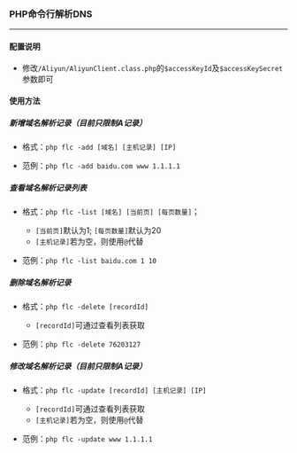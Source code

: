 ### PHP命令行解析DNS

----

#### 配置说明

- 修改`/Aliyun/AliyunClient.class.php`的`$accessKeyId`及`$accessKeySecret`参数即可

#### 使用方法

##### 新增域名解析记录（目前只限制A记录）

- 格式：`php flc -add [域名] [主机记录] [IP]`

- 范例：`php flc -add baidu.com www 1.1.1.1`

##### 查看域名解析记录列表

- 格式：`php flc -list [域名] [当前页] [每页数量]`；

    - `[当前页]`默认为1; `[每页数量]`默认为20
    - `[主机记录]`若为空，则使用`@`代替

- 范例：`php flc -list baidu.com 1 10`

##### 删除域名解析记录

- 格式：`php flc -delete [recordId]`

    - `[recordId]`可通过查看列表获取

- 范例：`php flc -delete 76203127`


##### 修改域名解析记录（目前只限制A记录）

- 格式：`php flc -update [recordId] [主机记录] [IP]`
    
    - `[recordId]`可通过查看列表获取
    - `[主机记录]`若为空，则使用`@`代替

- 范例：`php flc -update www 1.1.1.1`

